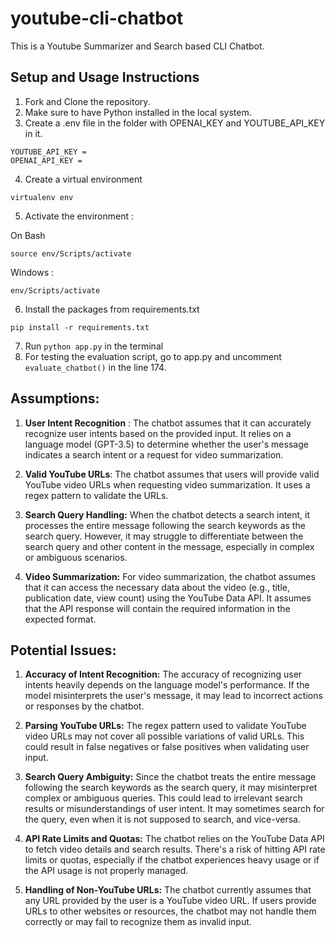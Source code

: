 # youtube-cli-chatbot
This is a Youtube Summarizer and Search based CLI Chatbot.

## Setup and Usage Instructions
1. Fork and Clone the repository.
2. Make sure to have Python installed in the local system.
3. Create a .env file in the folder with OPENAI_KEY and YOUTUBE_API_KEY in it.
```
YOUTUBE_API_KEY = 
OPENAI_API_KEY = 
```
4. Create a virtual environment
```
virtualenv env
```
5. Activate the environment :

On Bash
```
source env/Scripts/activate
```
Windows : 
```
env/Scripts/activate
```
6. Install the packages from requirements.txt
```
pip install -r requirements.txt
```
7. Run ```python app.py``` in the terminal
8. For testing the evaluation script, go to app.py and uncomment ```evaluate_chatbot()``` in the line 174.


## Assumptions:
1. **User Intent Recognition** : The chatbot assumes that it can accurately recognize user intents based on the provided input. It relies on a language model (GPT-3.5) to determine whether the user's message indicates a search intent or a request for video summarization.

2. **Valid YouTube URLs**: The chatbot assumes that users will provide valid YouTube video URLs when requesting video summarization. It uses a regex pattern to validate the URLs.

3. **Search Query Handling:** When the chatbot detects a search intent, it processes the entire message following the search keywords as the search query. However, it may struggle to differentiate between the search query and other content in the message, especially in complex or ambiguous scenarios.

4. **Video Summarization:** For video summarization, the chatbot assumes that it can access the necessary data about the video (e.g., title, publication date, view count) using the YouTube Data API. It assumes that the API response will contain the required information in the expected format.

## Potential Issues:
1. **Accuracy of Intent Recognition:** The accuracy of recognizing user intents heavily depends on the language model's performance. If the model misinterprets the user's message, it may lead to incorrect actions or responses by the chatbot.

2. **Parsing YouTube URLs:** The regex pattern used to validate YouTube video URLs may not cover all possible variations of valid URLs. This could result in false negatives or false positives when validating user input.

3. **Search Query Ambiguity:** Since the chatbot treats the entire message following the search keywords as the search query, it may misinterpret complex or ambiguous queries. This could lead to irrelevant search results or misunderstandings of user intent. It may sometimes search for the query, even when it is not supposed to search, and vice-versa.

4. **API Rate Limits and Quotas:** The chatbot relies on the YouTube Data API to fetch video details and search results. There's a risk of hitting API rate limits or quotas, especially if the chatbot experiences heavy usage or if the API usage is not properly managed.

5. **Handling of Non-YouTube URLs:** The chatbot currently assumes that any URL provided by the user is a YouTube video URL. If users provide URLs to other websites or resources, the chatbot may not handle them correctly or may fail to recognize them as invalid input.

